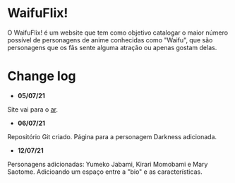# WaifuFlix!

O WaifuFlix! é um website que tem como objetivo catalogar o maior número possível de personagens de anime conhecidas como "Waifu", que são personagens que os fãs sente alguma atração ou apenas gostam delas.

# Change log

- **05/07/21**

Site vai para o [ar](http://waifuflix.com/ "Site oficial").

- **06/07/21**

Repositório Git criado. Página para a personagem Darkness adicionada.

- **12/07/21**

Personagens adicionadas: Yumeko Jabami, Kirari Momobami e Mary Saotome. Adicioando um espaço entre a "bio" e as características.